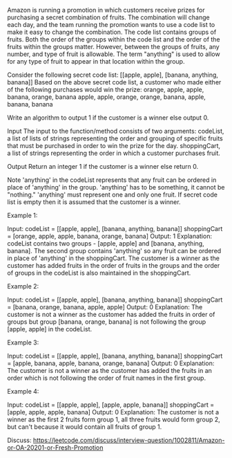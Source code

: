 Amazon is running a promotion in which customers receive prizes for purchasing a secret combination of fruits. The combination will change each day, and the team running the promotion wants to use a code list to make it easy to change the combination. The code list contains groups of fruits. Both the order of the groups within the code list and the order of the fruits within the groups matter. However, between the groups of fruits, any number, and type of fruit is allowable. The term "anything" is used to allow for any type of fruit to appear in that location within the group.

Consider the following secret code list: [[apple, apple], [banana, anything, banana]]
Based on the above secret code list, a customer who made either of the following purchases would win the prize:
orange, apple, apple, banana, orange, banana
apple, apple, orange, orange, banana, apple, banana, banana

Write an algorithm to output 1 if the customer is a winner else output 0.

Input
The input to the function/method consists of two arguments:
codeList, a list of lists of strings representing the order and grouping of specific fruits that must be purchased in order to win the prize for the day.
shoppingCart, a list of strings representing the order in which a customer purchases fruit.

Output
Return an integer 1 if the customer is a winner else return 0.

Note
'anything' in the codeList represents that any fruit can be ordered in place of 'anything' in the group. 'anything' has to be something, it cannot be "nothing."
'anything' must represent one and only one fruit.
If secret code list is empty then it is assumed that the customer is a winner.

Example 1:

Input: codeList = [[apple, apple], [banana, anything, banana]] shoppingCart = [orange, apple, apple, banana, orange, banana]
Output: 1
Explanation:
codeList contains two groups - [apple, apple] and [banana, anything, banana].
The second group contains 'anything' so any fruit can be ordered in place of 'anything' in the shoppingCart. The customer is a winner as the customer has added fruits in the order of fruits in the groups and the order of groups in the codeList is also maintained in the shoppingCart.

Example 2:

Input: codeList = [[apple, apple], [banana, anything, banana]]
shoppingCart = [banana, orange, banana, apple, apple]
Output: 0
Explanation:
The customer is not a winner as the customer has added the fruits in order of groups but group [banana, orange, banana] is not following the group [apple, apple] in the codeList.

Example 3:

Input: codeList = [[apple, apple], [banana, anything, banana]] shoppingCart = [apple, banana, apple, banana, orange, banana]
Output: 0
Explanation:
The customer is not a winner as the customer has added the fruits in an order which is not following the order of fruit names in the first group.

Example 4:

Input: codeList = [[apple, apple], [apple, apple, banana]] shoppingCart = [apple, apple, apple, banana]
Output: 0
Explanation:
The customer is not a winner as the first 2 fruits form group 1, all three fruits would form group 2, but can't because it would contain all fruits of group 1.

Discuss: https://leetcode.com/discuss/interview-question/1002811/Amazon-or-OA-20201-or-Fresh-Promotion